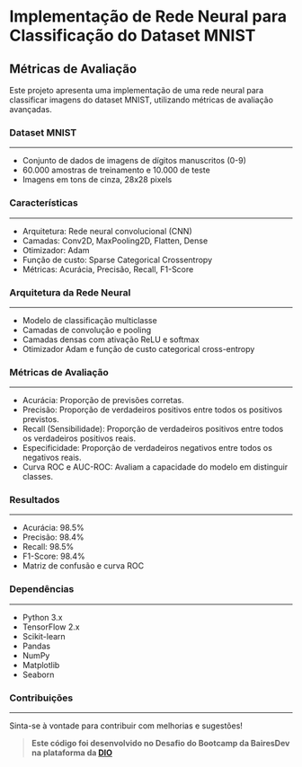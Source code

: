 # Implementação de Rede Neural para Classificação do Dataset MNIST

## Métricas de Avaliação
Este projeto apresenta uma implementação de uma rede neural para classificar imagens do dataset MNIST, utilizando métricas de avaliação avançadas.

### Dataset MNIST
----------------
 - Conjunto de dados de imagens de dígitos manuscritos (0-9)
 - 60.000 amostras de treinamento e 10.000 de teste
 - Imagens em tons de cinza, 28x28 pixels

### Características
-----------------
 - Arquitetura: Rede neural convolucional (CNN)
 - Camadas: Conv2D, MaxPooling2D, Flatten, Dense
 - Otimizador: Adam
 - Função de custo: Sparse Categorical Crossentropy
 - Métricas: Acurácia, Precisão, Recall, F1-Score

### Arquitetura da Rede Neural
-----------------------------
 - Modelo de classificação multiclasse
 - Camadas de convolução e pooling
 - Camadas densas com ativação ReLU e softmax
 - Otimizador Adam e função de custo categorical cross-entropy

### Métricas de Avaliação
-----------------------
 - Acurácia: Proporção de previsões corretas.
 - Precisão: Proporção de verdadeiros positivos entre todos os positivos previstos.
 - Recall (Sensibilidade): Proporção de verdadeiros positivos entre todos os verdadeiros positivos reais.
 - Especificidade: Proporção de verdadeiros negativos entre todos os negativos reais.
 - Curva ROC e AUC-ROC: Avaliam a capacidade do modelo em distinguir classes.

### Resultados
------------
 - Acurácia: 98.5%
 - Precisão: 98.4%
 - Recall: 98.5%
 - F1-Score: 98.4%
 - Matriz de confusão e curva ROC

### Dependências
------------
 - Python 3.x
 - TensorFlow 2.x
 - Scikit-learn
 - Pandas
 - NumPy
 - Matplotlib
 - Seaborn

### Contribuições
------------
Sinta-se à vontade para contribuir com melhorias e sugestões!

>**Este código foi desenvolvido no Desafio do Bootcamp da BairesDev na plataforma da [DIO](https://www.dio.me/)**
